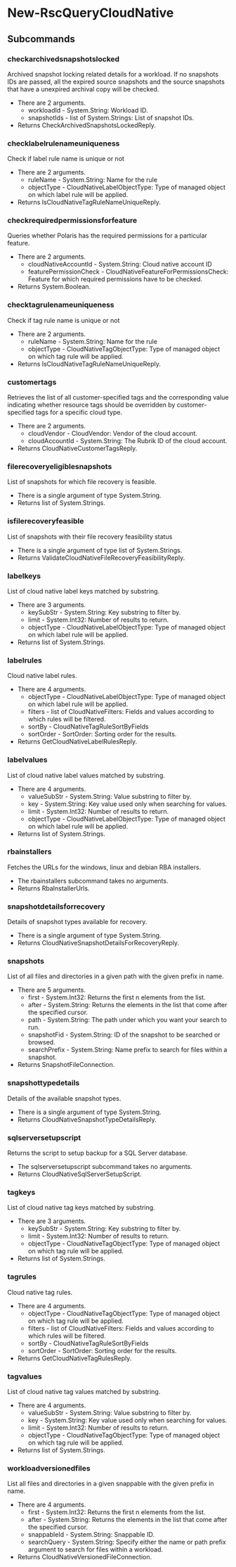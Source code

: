 # New-RscQueryCloudNative
## Subcommands
### checkarchivedsnapshotslocked
Archived snapshot locking related details for a workload. If no snapshots IDs are passed, all the expired source snapshots and the source snapshots that have a unexpired archival copy will be checked.

- There are 2 arguments.
    - workloadId - System.String: Workload ID.
    - snapshotIds - list of System.Strings: List of snapshot IDs.
- Returns CheckArchivedSnapshotsLockedReply.
### checklabelrulenameuniqueness
Check if label rule name is unique or not

- There are 2 arguments.
    - ruleName - System.String: Name for the rule
    - objectType - CloudNativeLabelObjectType: Type of managed object on which label rule will be applied.
- Returns IsCloudNativeTagRuleNameUniqueReply.
### checkrequiredpermissionsforfeature
Queries whether Polaris has the required permissions for a particular feature.

- There are 2 arguments.
    - cloudNativeAccountId - System.String: Cloud native account ID
    - featurePermissionCheck - CloudNativeFeatureForPermissionsCheck: Feature for which required permissions have to be checked.
- Returns System.Boolean.
### checktagrulenameuniqueness
Check if tag rule name is unique or not

- There are 2 arguments.
    - ruleName - System.String: Name for the rule
    - objectType - CloudNativeTagObjectType: Type of managed object on which tag rule will be applied.
- Returns IsCloudNativeTagRuleNameUniqueReply.
### customertags
Retrieves the list of all customer-specified tags and the corresponding value indicating whether resource tags should be overridden by customer-specified tags for a specific cloud type.

- There are 2 arguments.
    - cloudVendor - CloudVendor: Vendor of the cloud account.
    - cloudAccountId - System.String: The Rubrik ID of the cloud account.
- Returns CloudNativeCustomerTagsReply.
### filerecoveryeligiblesnapshots
List of snapshots for which file recovery is feasible.

- There is a single argument of type System.String.
- Returns list of System.Strings.
### isfilerecoveryfeasible
List of snapshots with their file recovery feasibility status

- There is a single argument of type list of System.Strings.
- Returns ValidateCloudNativeFileRecoveryFeasibilityReply.
### labelkeys
List of cloud native label keys matched by substring.

- There are 3 arguments.
    - keySubStr - System.String: Key substring to filter by.
    - limit - System.Int32: Number of results to return.
    - objectType - CloudNativeLabelObjectType: Type of managed object on which label rule will be applied.
- Returns list of System.Strings.
### labelrules
Cloud native label rules.

- There are 4 arguments.
    - objectType - CloudNativeLabelObjectType: Type of managed object on which label rule will be applied.
    - filters - list of CloudNativeFilters: Fields and values according to which rules will be filtered.
    - sortBy - CloudNativeTagRuleSortByFields
    - sortOrder - SortOrder: Sorting order for the results.
- Returns GetCloudNativeLabelRulesReply.
### labelvalues
List of cloud native label values matched by substring.

- There are 4 arguments.
    - valueSubStr - System.String: Value substring to filter by.
    - key - System.String: Key value used only when searching for values.
    - limit - System.Int32: Number of results to return.
    - objectType - CloudNativeLabelObjectType: Type of managed object on which label rule will be applied.
- Returns list of System.Strings.
### rbainstallers
Fetches the URLs for the windows, linux and debian RBA installers.

- The rbainstallers subcommand takes no arguments.
- Returns RbaInstallerUrls.
### snapshotdetailsforrecovery
Details of snapshot types available for recovery.

- There is a single argument of type System.String.
- Returns CloudNativeSnapshotDetailsForRecoveryReply.
### snapshots
List of all files and directories in a given path with the given prefix in name.

- There are 5 arguments.
    - first - System.Int32: Returns the first n elements from the list.
    - after - System.String: Returns the elements in the list that come after the specified cursor.
    - path - System.String: The path under which you want your search to run.
    - snapshotFid - System.String: ID of the snapshot to be searched or browsed.
    - searchPrefix - System.String: Name prefix to search for files within a snapshot.
- Returns SnapshotFileConnection.
### snapshottypedetails
Details of the available snapshot types.

- There is a single argument of type System.String.
- Returns CloudNativeSnapshotTypeDetailsReply.
### sqlserversetupscript
Returns the script to setup backup for a SQL Server database.

- The sqlserversetupscript subcommand takes no arguments.
- Returns CloudNativeSqlServerSetupScript.
### tagkeys
List of cloud native tag keys matched by substring.

- There are 3 arguments.
    - keySubStr - System.String: Key substring to filter by.
    - limit - System.Int32: Number of results to return.
    - objectType - CloudNativeTagObjectType: Type of managed object on which tag rule will be applied.
- Returns list of System.Strings.
### tagrules
Cloud native tag rules.

- There are 4 arguments.
    - objectType - CloudNativeTagObjectType: Type of managed object on which tag rule will be applied.
    - filters - list of CloudNativeFilters: Fields and values according to which rules will be filtered.
    - sortBy - CloudNativeTagRuleSortByFields
    - sortOrder - SortOrder: Sorting order for the results.
- Returns GetCloudNativeTagRulesReply.
### tagvalues
List of cloud native tag values matched by substring.

- There are 4 arguments.
    - valueSubStr - System.String: Value substring to filter by.
    - key - System.String: Key value used only when searching for values.
    - limit - System.Int32: Number of results to return.
    - objectType - CloudNativeTagObjectType: Type of managed object on which tag rule will be applied.
- Returns list of System.Strings.
### workloadversionedfiles
List all files and directories in a given snappable with the given prefix in name.

- There are 4 arguments.
    - first - System.Int32: Returns the first n elements from the list.
    - after - System.String: Returns the elements in the list that come after the specified cursor.
    - snappableId - System.String: Snappable ID.
    - searchQuery - System.String: Specify either the name or path prefix argument to search for files within a workload.
- Returns CloudNativeVersionedFileConnection.
